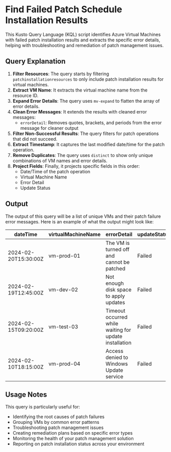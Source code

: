 # Find Failed Patch Schedule Installation Results

This Kusto Query Language (KQL) script identifies Azure Virtual Machines with failed patch installation results and extracts the specific error details, helping with troubleshooting and remediation of patch management issues.

## Query Explanation

1. **Filter Resources**: The query starts by filtering `patchinstallationresources` to only include patch installation results for virtual machines.
2. **Extract VM Name**: It extracts the virtual machine name from the resource ID.
3. **Expand Error Details**: The query uses `mv-expand` to flatten the array of error details.
4. **Clean Error Messages**: It extends the results with cleaned error messages:
   - `errorDetail`: Removes quotes, brackets, and periods from the error message for cleaner output
5. **Filter Non-Successful Results**: The query filters for patch operations that did not succeed.
6. **Extract Timestamp**: It captures the last modified date/time for the patch operation.
7. **Remove Duplicates**: The query uses `distinct` to show only unique combinations of VM names and error details.
8. **Project Fields**: Finally, it projects specific fields in this order:
   - Date/Time of the patch operation
   - Virtual Machine Name
   - Error Detail
   - Update Status

## Output
The output of this query will be a list of unique VMs and their patch failure error messages. Here is an example of what the output might look like:

| dateTime | virtualMachineName | errorDetail | updateStatus |
|----------|-------------------|------------|--------------|
| 2024-02-20T15:30:00Z | vm-prod-01 | The VM is turned off and cannot be patched | Failed |
| 2024-02-19T12:45:00Z | vm-dev-02 | Not enough disk space to apply updates | Failed |
| 2024-02-15T09:20:00Z | vm-test-03 | Timeout occurred while waiting for update installation | Failed |
| 2024-02-10T18:15:00Z | vm-prod-04 | Access denied to Windows Update service | Failed |

## Usage Notes
This query is particularly useful for:
- Identifying the root causes of patch failures
- Grouping VMs by common error patterns
- Troubleshooting patch management issues
- Creating remediation plans based on specific error types
- Monitoring the health of your patch management solution
- Reporting on patch installation status across your environment